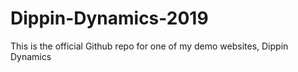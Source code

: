 # Dippin-Dynamics-2019
This is the official Github repo for one of my demo websites, Dippin Dynamics
